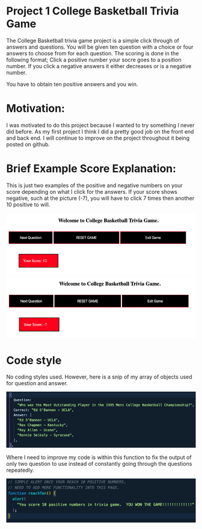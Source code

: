 # Project 1 College Basketball Trivia Game

The College Basketball trivia game project is a simple click through of answers and questions. You will be given ten question with a choice or four answers to choose from for each question. The scoring is done in the following format; Click a positive number your socre goes to a position number. If you click a negative answers it either decreases or is a negative number.

You have to obtain ten positive answers and you win.

# Motivation:

I was motivated to do this project because I wanted to try something I never did before. As my first project I think I did a pretty good job on the front end and back end. I will continue to improve on the project throughout it being posted on github.

# Brief Example Score Explanation:

This is just two examples of the positive and negative numbers on your score depending on what I click for the answers. If your score shows negative, such at the picture (-7), you will have to click 7 times then another 10 positive to will.

![picture](images/readMe/posNumber.png)
![picture](images/readMe/negNumber.png)

# Code style

No coding styles used. However, here is a snip of my array of objects used for question and answer.

![picture](images/readMe/arrayShot.png)

Where I need to improve my code is within this function to fix the output of only two question to use instead of constantly going through the questions repeatedly.

![picture](images/readMe/funct.png)
